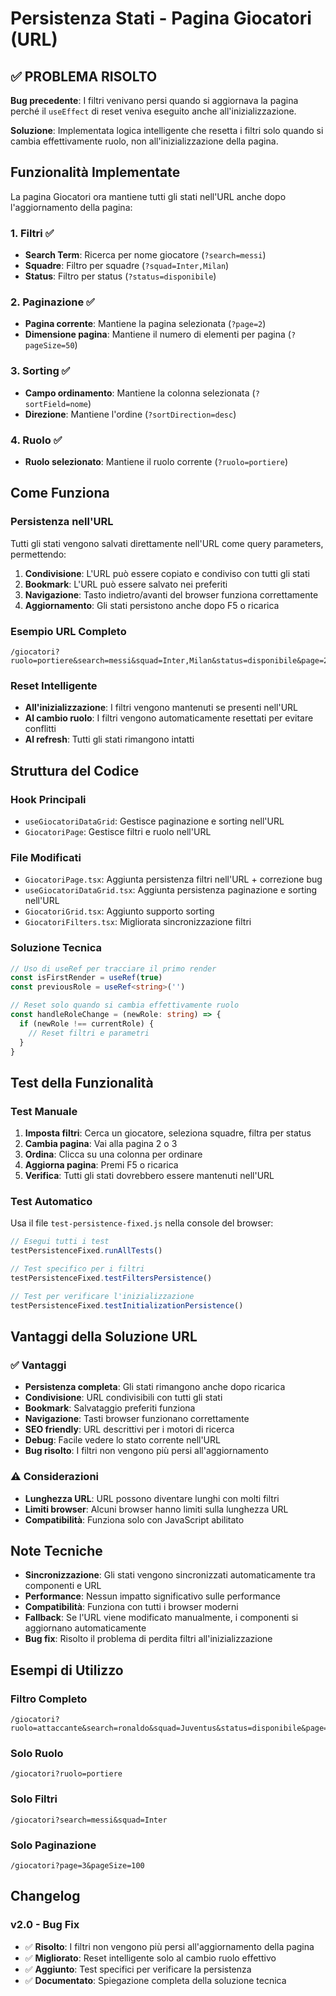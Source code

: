 # Persistenza Stati - Pagina Giocatori (URL)

## ✅ **PROBLEMA RISOLTO**

**Bug precedente**: I filtri venivano persi quando si aggiornava la pagina perché il `useEffect` di reset veniva eseguito anche all'inizializzazione.

**Soluzione**: Implementata logica intelligente che resetta i filtri solo quando si cambia effettivamente ruolo, non all'inizializzazione della pagina.

## Funzionalità Implementate

La pagina Giocatori ora mantiene tutti gli stati nell'URL anche dopo l'aggiornamento della pagina:

### 1. **Filtri** ✅
- **Search Term**: Ricerca per nome giocatore (`?search=messi`)
- **Squadre**: Filtro per squadre (`?squad=Inter,Milan`)
- **Status**: Filtro per status (`?status=disponibile`)

### 2. **Paginazione** ✅
- **Pagina corrente**: Mantiene la pagina selezionata (`?page=2`)
- **Dimensione pagina**: Mantiene il numero di elementi per pagina (`?pageSize=50`)

### 3. **Sorting** ✅
- **Campo ordinamento**: Mantiene la colonna selezionata (`?sortField=nome`)
- **Direzione**: Mantiene l'ordine (`?sortDirection=desc`)

### 4. **Ruolo** ✅
- **Ruolo selezionato**: Mantiene il ruolo corrente (`?ruolo=portiere`)

## Come Funziona

### Persistenza nell'URL
Tutti gli stati vengono salvati direttamente nell'URL come query parameters, permettendo:

1. **Condivisione**: L'URL può essere copiato e condiviso con tutti gli stati
2. **Bookmark**: L'URL può essere salvato nei preferiti
3. **Navigazione**: Tasto indietro/avanti del browser funziona correttamente
4. **Aggiornamento**: Gli stati persistono anche dopo F5 o ricarica

### Esempio URL Completo
```
/giocatori?ruolo=portiere&search=messi&squad=Inter,Milan&status=disponibile&page=2&pageSize=50&sortField=nome&sortDirection=desc
```

### Reset Intelligente
- **All'inizializzazione**: I filtri vengono mantenuti se presenti nell'URL
- **Al cambio ruolo**: I filtri vengono automaticamente resettati per evitare conflitti
- **Al refresh**: Tutti gli stati rimangono intatti

## Struttura del Codice

### Hook Principali
- `useGiocatoriDataGrid`: Gestisce paginazione e sorting nell'URL
- `GiocatoriPage`: Gestisce filtri e ruolo nell'URL

### File Modificati
- `GiocatoriPage.tsx`: Aggiunta persistenza filtri nell'URL + correzione bug
- `useGiocatoriDataGrid.tsx`: Aggiunta persistenza paginazione e sorting nell'URL
- `GiocatoriGrid.tsx`: Aggiunto supporto sorting
- `GiocatoriFilters.tsx`: Migliorata sincronizzazione filtri

### Soluzione Tecnica
```typescript
// Uso di useRef per tracciare il primo render
const isFirstRender = useRef(true)
const previousRole = useRef<string>('')

// Reset solo quando si cambia effettivamente ruolo
const handleRoleChange = (newRole: string) => {
  if (newRole !== currentRole) {
    // Reset filtri e parametri
  }
}
```

## Test della Funzionalità

### Test Manuale
1. **Imposta filtri**: Cerca un giocatore, seleziona squadre, filtra per status
2. **Cambia pagina**: Vai alla pagina 2 o 3
3. **Ordina**: Clicca su una colonna per ordinare
4. **Aggiorna pagina**: Premi F5 o ricarica
5. **Verifica**: Tutti gli stati dovrebbero essere mantenuti nell'URL

### Test Automatico
Usa il file `test-persistence-fixed.js` nella console del browser:

```javascript
// Esegui tutti i test
testPersistenceFixed.runAllTests()

// Test specifico per i filtri
testPersistenceFixed.testFiltersPersistence()

// Test per verificare l'inizializzazione
testPersistenceFixed.testInitializationPersistence()
```

## Vantaggi della Soluzione URL

### ✅ **Vantaggi**
- **Persistenza completa**: Gli stati rimangono anche dopo ricarica
- **Condivisione**: URL condivisibili con tutti gli stati
- **Bookmark**: Salvataggio preferiti funziona
- **Navigazione**: Tasti browser funzionano correttamente
- **SEO friendly**: URL descrittivi per i motori di ricerca
- **Debug**: Facile vedere lo stato corrente nell'URL
- **Bug risolto**: I filtri non vengono più persi all'aggiornamento

### ⚠️ **Considerazioni**
- **Lunghezza URL**: URL possono diventare lunghi con molti filtri
- **Limiti browser**: Alcuni browser hanno limiti sulla lunghezza URL
- **Compatibilità**: Funziona solo con JavaScript abilitato

## Note Tecniche

- **Sincronizzazione**: Gli stati vengono sincronizzati automaticamente tra componenti e URL
- **Performance**: Nessun impatto significativo sulle performance
- **Compatibilità**: Funziona con tutti i browser moderni
- **Fallback**: Se l'URL viene modificato manualmente, i componenti si aggiornano automaticamente
- **Bug fix**: Risolto il problema di perdita filtri all'inizializzazione

## Esempi di Utilizzo

### Filtro Completo
```
/giocatori?ruolo=attaccante&search=ronaldo&squad=Juventus&status=disponibile&page=1&pageSize=25&sortField=valore&sortDirection=asc
```

### Solo Ruolo
```
/giocatori?ruolo=portiere
```

### Solo Filtri
```
/giocatori?search=messi&squad=Inter
```

### Solo Paginazione
```
/giocatori?page=3&pageSize=100
```

## Changelog

### v2.0 - Bug Fix
- ✅ **Risolto**: I filtri non vengono più persi all'aggiornamento della pagina
- ✅ **Migliorato**: Reset intelligente solo al cambio ruolo effettivo
- ✅ **Aggiunto**: Test specifici per verificare la persistenza
- ✅ **Documentato**: Spiegazione completa della soluzione tecnica
